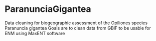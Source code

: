 # ParanunciaGigantea
Data cleaning for biogeographic assessment of the Opiliones species Paranuncia gigantea
Goals are to clean data from GBIF to be usable for ENM using MaxENT software